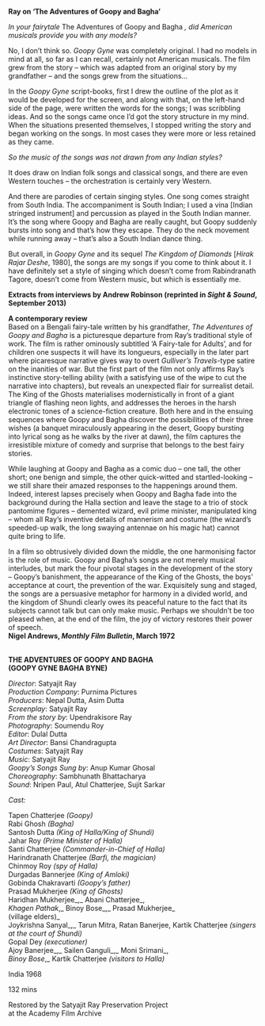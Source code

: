 

**Ray on ‘The Adventures of Goopy and Bagha’**

_In your fairytale_ The Adventures of Goopy and Bagha _, did American musicals provide you with any models?_

No, I don’t think so. _Goopy Gyne_ was completely original. I had no models in mind at all, so far as I can recall, certainly not American musicals. The film grew from the story – which was adapted from an original story by my grandfather – and the songs grew from the situations…

In the _Goopy Gyne_ script-books, first I drew the outline of the plot as it would be developed for the screen, and along with that, on the left-hand side of the page, were written the words for the songs; I was scribbling ideas. And so the songs came once I’d got the story structure in my mind. When the situations presented themselves, I stopped writing the story and began working on the songs. In most cases they were more or less retained as they came.

_So the music of the songs was not drawn from any Indian styles?_

It does draw on Indian folk songs and classical songs, and there are even Western touches – the orchestration is certainly very Western.

And there are parodies of certain singing styles. One song comes straight from South India. The accompaniment is South Indian; I used a vina [Indian stringed instrument] and percussion as played in the South Indian manner. It’s the song where Goopy and Bagha are really caught, but Goopy suddenly bursts into song and that’s how they escape. They do the neck movement while running away – that’s also a South Indian dance thing.

But overall, in _Goopy Gyne_ and its sequel _The Kingdom of Diamonds_ [_Hirak Rajar Deshe_, 1980], the songs are my songs if you come to think about it. I have definitely set a style of singing which doesn’t come from Rabindranath Tagore, doesn’t come from Western music, but which is essentially me.

**Extracts from interviews by Andrew Robinson (reprinted in _Sight & Sound_, September 2013)**

**A contemporary review**  
Based on a Bengali fairy-tale written by his grandfather, _The Adventures of Goopy and Bagha_ is a picturesque departure from Ray’s traditional style of work. The film is rather ominously subtitled ‘A Fairy-tale for Adults’, and for children one suspects it will have its longueurs, especially in the later part where picaresque narrative gives way to overt _Gulliver’s Travels_-type satire on the inanities of war. But the first part of the film not only affirms Ray’s instinctive story-telling ability (with a satisfying use of the wipe to cut the narrative into chapters), but reveals an unexpected flair for surrealist detail. The King of the Ghosts materialises modernistically in front of a giant triangle of flashing neon lights, and addresses the heroes in the harsh electronic tones of a science-fiction creature. Both here and in the ensuing sequences where Goopy and Bagha discover the possibilities of their three wishes (a banquet miraculously appearing in the desert, Goopy bursting into lyrical song as he walks by the river at dawn), the film captures the irresistible mixture of comedy and surprise that belongs to the best fairy stories.

While laughing at Goopy and Bagha as a comic duo – one tall, the other short; one benign and simple, the other quick-witted and startled-looking – we still share their amazed responses to the happenings around them. Indeed, interest lapses precisely when Goopy and Bagha fade into the background during the Halla section and leave the stage to a trio of stock pantomime figures – demented wizard, evil prime minister, manipulated king – whom all Ray’s inventive details of mannerism and costume (the wizard’s speeded-up walk, the long swaying antennae on his magic hat) cannot quite bring to life.

In a film so obtrusively divided down the middle, the one harmonising factor is the role of music. Goopy and Bagha’s songs are not merely musical interludes, but mark the four pivotal stages in the development of the story – Goopy’s banishment, the appearance of the King of the Ghosts, the boys’ acceptance at court, the prevention of the war. Exquisitely sung and staged, the songs are a persuasive metaphor for harmony in a divided world, and the kingdom of Shundi clearly owes its peaceful nature to the fact that its subjects cannot talk but can only make music. Perhaps we shouldn’t be too pleased when, at the end of the film, the joy of victory restores their power of speech.  
**Nigel Andrews, _Monthly Film Bulletin_, March 1972**
<br><br>

**THE ADVENTURES OF GOOPY AND BAGHA  
(GOOPY GYNE BAGHA BYNE)**

_Director_: Satyajit Ray  
_Production Company_: Purnima Pictures  
_Producers_: Nepal Dutta, Asim Dutta  
_Screenplay_: Satyajit Ray  
_From the story by_: Upendrakisore Ray  
_Photography_: Soumendu Roy  
_Editor_: Dulal Dutta  
_Art Director_: Bansi Chandragupta  
_Costumes_: Satyajit Ray  
_Music_: Satyajit Ray  
_Goopy’s Songs Sung by_: Anup Kumar Ghosal  
_Choreography_: Sambhunath Bhattacharya  
_Sound_: Nripen Paul, Atul Chatterjee, Sujit Sarkar

_Cast:_

Tapen Chatterjee _(Goopy)_  
Rabi Ghosh _(Bagha)_  
Santosh Dutta _(King of Halla/King of Shundi)_  
Jahar Roy _(Prime Minister of Halla)_  
Santi Chatterjee _(Commander-in-Chief of Halla)_  
Harindranath Chatterjee _(Barfi, the magician)_  
Chinmoy Roy _(spy of Halla)_  
Durgadas Bannerjee _(King of Amloki)_  
Gobinda Chakravarti _(Goopy’s father)_  
Prasad Mukherjee _(King of Ghosts)_  
Haridhan Mukherjee_,_ Abani Chatterjee_,  
_Khagen Pathak_,_ Binoy Bose_,_ Prasad Mukherjee_  
(village elders)_  
Joykrishna Sanyal_,_ Tarun Mitra, Ratan Banerjee, Kartik Chatterjee _(singers at the court of Shundi)_  
Gopal Dey _(executioner)_  
Ajoy Banerjee_,_ Sailen Ganguli_,_ Moni Srimani_,  
_Binoy Bose_,_ Kartik Chatterjee _(visitors to Halla)_

India 1968

132 mins

Restored by the Satyajit Ray Preservation Project  
at the Academy Film Archive
<!--stackedit_data:
eyJoaXN0b3J5IjpbNTc5NDU3NDcxXX0=
-->